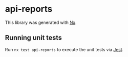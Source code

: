 # api-reports

This library was generated with [Nx](https://nx.dev).

## Running unit tests

Run `nx test api-reports` to execute the unit tests via [Jest](https://jestjs.io).
